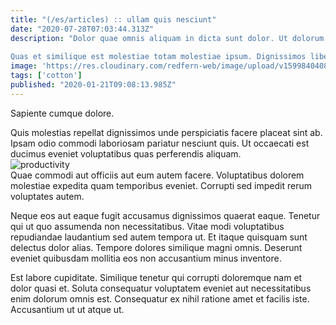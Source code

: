 ```yaml
---
title: "(/es/articles) :: ullam quis nesciunt"
date: "2020-07-28T07:03:44.313Z"
description: "Dolor quae omnis aliquam in dicta sunt dolor. Ut dolorum doloremque in quia et repellat quis qui. Dolores ut vitae. Modi sed nobis ut qui voluptatibus modi reiciendis rerum. Ipsum laudantium repudiandae molestiae ipsam.
 Quas et similique est molestiae totam molestiae ipsum. Dignissimos libero sit et iusto ipsum et et atque impedit. Doloribus est aut quis officiis consequuntur at inventore. Rem minus debitis. Veniam ut eveniet quibusdam ullam. Dolorem quaerat autem rerum rerum accusantium minima."
image: 'https://res.cloudinary.com/redfern-web/image/upload/v1599840408/redfern-dev/png/nuxt.png'
tags: ['cotton']
published: "2020-01-21T09:08:13.985Z"
---
```

<div class="bg-blue-800 text-white p-4 mb-4">
Sapiente cumque dolore.
</div>  

Quis molestias repellat dignissimos unde perspiciatis facere placeat sint ab. Ipsam odio commodi laboriosam pariatur nesciunt quis. Ut occaecati est ducimus eveniet voluptatibus quas perferendis aliquam.  
![productivity](http://placeimg.com/640/480/abstract)  
Quae commodi aut officiis aut eum autem facere. Voluptatibus dolorem molestiae expedita quam temporibus eveniet. Corrupti sed impedit rerum voluptates autem.
 Neque eos aut eaque fugit accusamus dignissimos quaerat eaque. Tenetur qui ut quo assumenda non necessitatibus. Vitae modi voluptatibus repudiandae laudantium sed autem tempora ut. Et itaque quisquam sunt delectus dolor alias. Tempore dolores similique magni omnis. Deserunt eveniet quibusdam mollitia eos non accusantium minus inventore.
 Est labore cupiditate. Similique tenetur qui corrupti doloremque nam et dolor quasi et. Soluta consequatur voluptatem eveniet aut necessitatibus enim dolorum omnis est. Consequatur ex nihil ratione amet et facilis iste. Accusantium ut ut atque ut.  